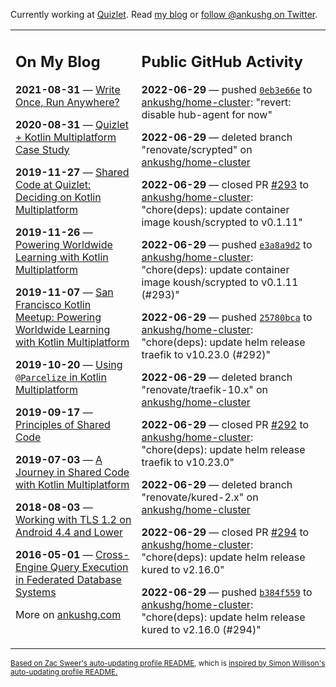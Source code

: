 Currently working at [Quizlet](https://quizlet.com/). Read [my blog](https://ankushg.com/) or [follow @ankushg on Twitter](https://twitter.com/ankushg).

<table><tr><td valign="top" width="40%">

## On My Blog
<!-- blog starts -->
**2021-08-31** — [Write Once, Run Anywhere?](https://ankushg.com/posts/write-once-run-anywhere-increment/)

**2020-08-31** — [Quizlet + Kotlin Multiplatform Case Study](https://ankushg.com/posts/quizlet-kotlin-multiplatform-case-study/)

**2019-11-27** — [Shared Code at Quizlet: Deciding on Kotlin Multiplatform](https://ankushg.com/posts/shared-code-kotlin-multiplatform/)

**2019-11-26** — [Powering Worldwide Learning with Kotlin Multiplatform](https://ankushg.com/speaking/droidcon-sf-2019)

**2019-11-07** — [San Francisco Kotlin Meetup: Powering Worldwide Learning with Kotlin Multiplatform](https://ankushg.com/speaking/sf-kotlin-meetup-2019)

**2019-10-20** — [Using `@Parcelize` in Kotlin Multiplatform](https://ankushg.com/posts/multiplatform-parcelize/)

**2019-09-17** — [Principles of Shared Code](https://ankushg.com/speaking/denver-startup-week-2019)

**2019-07-03** — [A Journey in Shared Code with Kotlin Multiplatform](https://ankushg.com/speaking/droidcon-berlin-2019)

**2018-08-03** — [Working with TLS 1.2 on Android 4.4 and Lower](https://ankushg.com/posts/tls-1.2-on-android/)

**2016-05-01** — [Cross-Engine Query Execution in Federated Database Systems](https://ankushg.com/projects/thesis)
<!-- blog ends -->
More on [ankushg.com](https://ankushg.com/)
</td><td valign="top" width="60%">

## Public GitHub Activity
<!-- githubActivity starts -->
**2022-06-29** — pushed [`0eb3e66e`](https://github.com/ankushg/home-cluster/commit/0eb3e66e231d2aa27eff36305b1cebf36af95ce6) to [ankushg/home-cluster](https://api.github.com/repos/ankushg/home-cluster): "revert: disable hub-agent for now"

**2022-06-29** — deleted branch "renovate/scrypted" on [ankushg/home-cluster](https://api.github.com/repos/ankushg/home-cluster)

**2022-06-29** — closed PR [#293](https://github.com/ankushg/home-cluster/pull/293) to [ankushg/home-cluster](https://api.github.com/repos/ankushg/home-cluster): "chore(deps): update container image koush/scrypted to v0.1.11"

**2022-06-29** — pushed [`e3a8a9d2`](https://github.com/ankushg/home-cluster/commit/e3a8a9d25efcc30479a2a81305d6bd80ed87b070) to [ankushg/home-cluster](https://api.github.com/repos/ankushg/home-cluster): "chore(deps): update container image koush/scrypted to v0.1.11 (#293)"

**2022-06-29** — pushed [`25780bca`](https://github.com/ankushg/home-cluster/commit/25780bca75b8ac7921286c737734ed723dd869c5) to [ankushg/home-cluster](https://api.github.com/repos/ankushg/home-cluster): "chore(deps): update helm release traefik to v10.23.0 (#292)"

**2022-06-29** — deleted branch "renovate/traefik-10.x" on [ankushg/home-cluster](https://api.github.com/repos/ankushg/home-cluster)

**2022-06-29** — closed PR [#292](https://github.com/ankushg/home-cluster/pull/292) to [ankushg/home-cluster](https://api.github.com/repos/ankushg/home-cluster): "chore(deps): update helm release traefik to v10.23.0"

**2022-06-29** — deleted branch "renovate/kured-2.x" on [ankushg/home-cluster](https://api.github.com/repos/ankushg/home-cluster)

**2022-06-29** — closed PR [#294](https://github.com/ankushg/home-cluster/pull/294) to [ankushg/home-cluster](https://api.github.com/repos/ankushg/home-cluster): "chore(deps): update helm release kured to v2.16.0"

**2022-06-29** — pushed [`b384f559`](https://github.com/ankushg/home-cluster/commit/b384f5596b2afc84415a3dd336b6d125fdfcd6b8) to [ankushg/home-cluster](https://api.github.com/repos/ankushg/home-cluster): "chore(deps): update helm release kured to v2.16.0 (#294)"
<!-- githubActivity ends -->
</td></tr></table>

<sub><a href="https://github.com/ZacSweers/ZacSweers">Based on Zac Sweer's auto-updating profile README</a>, which is <a href="https://simonwillison.net/2020/Jul/10/self-updating-profile-readme/">inspired by Simon Willison's auto-updating profile README.</a></sub>